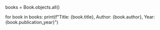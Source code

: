 
books = Book.objects.all()

for book in books:
    print(f"Title: {book.title}, Author: {book.author}, Year: {book.publication_year}")